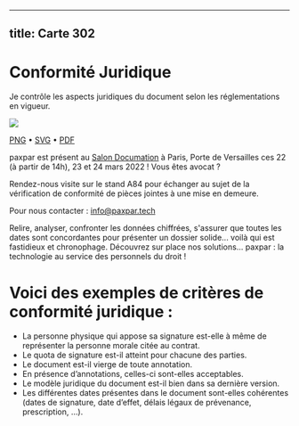 
---
title: Carte 302
---

# Conformité Juridique

Je contrôle les aspects
juridiques du document
selon les réglementations
en vigueur.


![](https://media.paxpar.tech/ludi/card_302_recto.png)

[PNG](https://media.paxpar.tech/ludi/card_302_recto.png) • [SVG](https://media.paxpar.tech/ludi/card_302_recto.svg) • [PDF](https://media.paxpar.tech/ludi/card_302_recto.pdf)

paxpar est présent au [Salon Documation](https://www.documation.fr/info_societe/527/paxpartech.html) à Paris, Porte de Versailles ces 22 (à partir de 14h), 23 et 24 mars 2022 ! Vous êtes avocat ?

Rendez-nous visite sur le stand A84 pour échanger au sujet de la vérification de conformité de pièces jointes à une mise en demeure.

Pour nous contacter : info@paxpar.tech

Relire, analyser, confronter les données chiffrées, s'assurer que toutes les dates sont concordantes pour présenter un dossier solide... voilà qui est fastidieux et chronophage. Découvrez sur place nos solutions... paxpar : la technologie au service des personnels du droit !
# Voici des exemples de critères de conformité juridique :
  - La personne physique qui appose sa signature est-elle à même de représenter la personne morale citée au contrat.
  - Le quota de signature est-il atteint pour chacune des parties.
  - Le document est-il vierge de toute annotation.
  - En présence d’annotations, celles-ci sont-elles acceptables.
  - Le modèle juridique du document est-il bien dans sa dernière version.
  - Les différentes dates présentes dans le document sont-elles cohérentes (dates de signature, date d’effet, délais légaux de prévenance, prescription, …).


